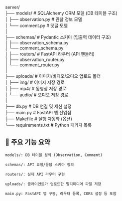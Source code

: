 server/  
├── models/               # SQLAlchemy ORM 모델 (DB 테이블 구조)     
│   ├── observation.py    # 관찰 정보 모델     
│   └── comment.py        # 댓글 모델   
│    
├── schemas/              # Pydantic 스키마 (입출력 데이터 구조)     
│   ├── observation_schema.py    
│   └── comment_schema.py   
│
├── routers/              # FastAPI 라우터 (API 핸들러)    
│   ├── observation_router.py   
│   └── comment_router.py   
│   
├── uploads/              # 이미지/비디오/오디오 업로드 폴더   
│   ├── img/              # 이미지 저장 경로   
│   ├── mp4/              # 동영상 저장 경로   
│   └── audio/            # 오디오 저장 경로  
│  
├── db.py                 # DB 연결 및 세션 설정  
├── main.py               # FastAPI 앱 진입점  
├── Makefile              # 실행 자동화 (옵션)  
└── requirements.txt      # Python 패키지 목록  

## 🚀 주요 기능 요약  
  
    models/: DB 테이블 정의 (Observation, Comment)  
  
    schemas/: API 요청/응답 스키마 정의  
  
    routers/: 실제 API 라우터 구현  
  
    uploads/: 클라이언트가 업로드한 멀티미디어 파일 저장  
  
    main.py: FastAPI 앱 구동, 라우터 등록, CORS 설정 등 포함  